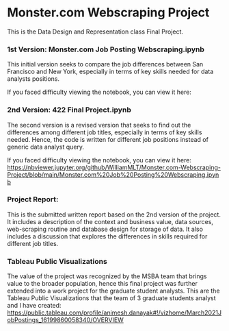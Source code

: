 # Monster.com Webscraping Project
This is the Data Design and Representation class Final Project.

### 1st Version: Monster.com Job Posting Webscraping.ipynb
This initial version seeks to compare the job differences between San Francisco and New York, especially in terms of key skills needed for data analysts positions.

If you faced difficulty viewing the notebook, you can view it here:



### 2nd Version: 422 Final Project.ipynb
The second version is a revised version that seeks to find out the differences among different job titles, especially in terms of key skills needed. Hence, the code is written for different job positions instead of generic data analyst query. 

If you faced difficulty viewing the notebook, you can view it here:
https://nbviewer.jupyter.org/github/WilliamMLT/Monster.com-Webscraping-Project/blob/main/Monster.com%20Job%20Posting%20Webscraping.ipynb

### Project Report:
This is the submitted written report based on the 2nd version of the project. It includes a description of the context and business value, data sources, web-scraping routine and database design for storage of data. It also includes a discussion that explores the differences in skills required for different job titles.


### Tableau Public Visualizations
The value of the project was recognized by the MSBA team that brings value to the broader population, hence this final project was further extended into a work project for the graduate student analysts.
This are the Tableau Public Visualizations that the team of 3 graduate students analyst and I have created:
https://public.tableau.com/profile/animesh.danayak#!/vizhome/March2021JobPostings_16199860058340/OVERVIEW
